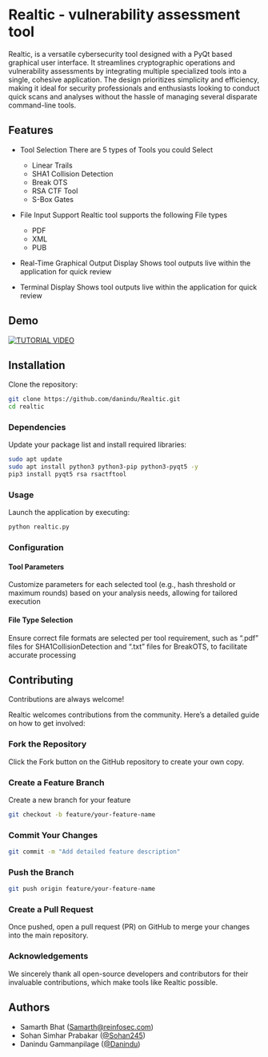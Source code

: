 # Realtic - vulnerability assessment tool

Realtic, is a versatile cybersecurity tool designed with a PyQt based graphical user interface. It streamlines cryptographic operations and vulnerability assessments by integrating multiple specialized tools into a single, cohesive application. The design prioritizes simplicity and efficiency, making it ideal for security professionals and enthusiasts looking to conduct quick scans and analyses without the hassle of managing several disparate command-line tools.


## Features

- Tool Selection 
    There are 5 types of Tools you could Select
     - Linear Trails
    -   SHA1 Collision Detection
    - Break OTS
    - RSA CTF Tool
    - S-Box Gates


- File Input Support
    Realtic tool supports the following File types
    - PDF
    - XML
    - PUB
    

- Real-Time Graphical Output Display
    Shows tool outputs live within the application for quick review

- Terminal Display
    Shows tool outputs live within the application for quick review


## Demo

[![TUTORIAL VIDEO](https://img.youtube.com/vi/Q6xYT5xk0I0/0.jpg)](https://www.youtube.com/watch?v=Q6xYT5xk0I0)

## Installation

Clone the repository:

```bash
git clone https://github.com/danindu/Realtic.git
cd realtic
```

### Dependencies

Update your package list and install required libraries:

```bash
sudo apt update
sudo apt install python3 python3-pip python3-pyqt5 -y
pip3 install pyqt5 rsa rsactftool
```

### Usage

Launch the application by executing:

```bash
python realtic.py
```

### Configuration

#### Tool Parameters

Customize parameters for each selected tool (e.g., hash threshold or maximum
rounds) based on your analysis needs, allowing for tailored execution

#### File Type Selection

Ensure correct file formats are selected per tool requirement, such as “.pdf” files for
SHA1CollisionDetection and “.txt” files for BreakOTS, to facilitate accurate
processing


## Contributing

Contributions are always welcome!

Realtic welcomes contributions from the community. Here’s a detailed guide on how to get involved:

### Fork the Repository

Click the Fork button on the GitHub repository to create your own copy.

### Create a Feature Branch

Create a new branch for your feature

```bash
git checkout -b feature/your-feature-name
```
### Commit Your Changes

```bash
git commit -m "Add detailed feature description"
```

### Push the Branch

```bash
git push origin feature/your-feature-name
```

### Create a Pull Request
Once pushed, open a pull request (PR) on GitHub to merge your changes into the main repository.

### Acknowledgements

We sincerely thank all open-source developers and contributors for their invaluable contributions, which make tools like Realtic possible.

## Authors
- Samarth Bhat (Samarth@reinfosec.com)
- Sohan Simhar Prabakar ([@Sohan245](https://github.com/Sohan245/))
- Danindu Gammanpilage ([@Danindu](https://github.com/danindu))
